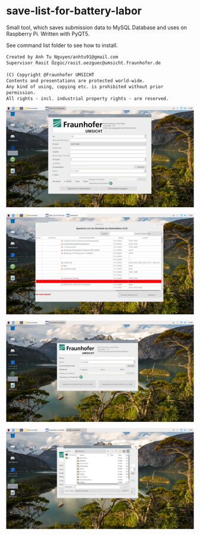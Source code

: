# save-list-for-battery-labor

Small tool, which saves submission data to MySQL Database and uses on Raspberry Pi. Written with PyQT5.

See command list folder to see how to install.


    Created by Anh Tu Nguyen/anhtu91@gmail.com
    Supervisor Rasit Özgüc/rasit.oezguec@umsicht.fraunhofer.de
    
    (C) Copyright @Fraunhofer UMSICHT
    Contents and presentations are protected world-wide.
    Any kind of using, copying etc. is prohibited without prior permission.
    All rights - incl. industrial property rights - are reserved.


![alt text](https://raw.githubusercontent.com/anhtu91/save-list/master/photo/remmina_Quick%20Connect_192.168.1.2_20201214-115857%2C506410.png)

![alt text](https://raw.githubusercontent.com/anhtu91/save-list/master/photo/remmina_Quick%20Connect_192.168.1.2_20201214-115910%2C784678.png)

![alt text](https://raw.githubusercontent.com/anhtu91/save-list/master/photo/remmina_Quick%20Connect_192.168.1.2_20201214-115922%2C830726.png)

![alt text](https://raw.githubusercontent.com/anhtu91/save-list/master/photo/remmina_Quick%20Connect_192.168.1.2_20201214-115934%2C626842.png)

